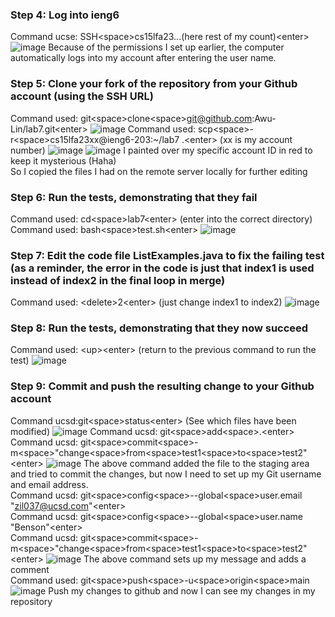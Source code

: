 ### Step 4: Log into ieng6

Command ucse: SSH&lt;space&gt;cs15lfa23...(here rest of my count)&lt;enter&gt;
![image](https://github.com/Awu-Lin/cse15l-lab-reports/assets/94472422/e224b41c-a01c-4667-bdc9-2224a5ad749a)
Because of the permissions I set up earlier, the computer automatically logs into my account after entering the user name.

### Step 5: Clone your fork of the repository from your Github account (using the SSH URL)
Command used: git&lt;space&gt;clone&lt;space&gt;git@github.com:Awu-Lin/lab7.git&lt;enter&gt;
![image](https://github.com/Awu-Lin/cse15l-lab-reports/assets/94472422/cd8676e1-23f9-4426-a148-8d056eaa0926)
Command used: scp&lt;space&gt;-r&lt;space&gt;cs15lfa23xx@ieng6-203:~/lab7 .&lt;enter&gt; (xx is my account number)
![image](https://github.com/Awu-Lin/cse15l-lab-reports/assets/94472422/1e6c9e03-005a-41be-85e6-15525861f255)
![image](https://github.com/Awu-Lin/cse15l-lab-reports/assets/94472422/d5f8507e-ed12-40ad-b9ed-ed1812d67c2d)
I painted over my specific account ID in red to keep it mysterious (Haha)\
So I copied the files I had on the remote server locally for further editing

### Step 6: Run the tests, demonstrating that they fail
Command used: cd&lt;space&gt;lab7&lt;enter&gt; (enter into the correct directory)\
Command used: bash&lt;space&gt;test.sh&lt;enter&gt;
![image](https://github.com/Awu-Lin/cse15l-lab-reports/assets/94472422/078b5bb6-0ffd-4f5c-96e6-eedc6e0e845c)

### Step 7: Edit the code file ListExamples.java to fix the failing test (as a reminder, the error in the code is just that index1 is used instead of index2 in the final loop in merge)
Command used: &lt;delete&gt;2&lt;enter&gt; (just change index1 to index2)
![image](https://github.com/Awu-Lin/cse15l-lab-reports/assets/94472422/a5a4cac0-c9c6-450b-abb3-79e46f16c459)

### Step 8: Run the tests, demonstrating that they now succeed
Command used: &lt;up&gt;&lt;enter&gt; (return to the previous command to run the test)
![image](https://github.com/Awu-Lin/cse15l-lab-reports/assets/94472422/fbaa0924-5ba0-44dd-8870-68ac7c2e060e)

### Step 9: Commit and push the resulting change to your Github account
Command ucsd:git&lt;space&gt;status&lt;enter&gt; (See which files have been modified)
![image](https://github.com/Awu-Lin/cse15l-lab-reports/assets/94472422/4285f44f-89ba-4484-bca5-6a9146092592)
Command ucsd: git&lt;space&gt;add&lt;space&gt;.&lt;enter&gt;\
Command ucsd: git&lt;space&gt;commit&lt;space&gt;-m&lt;space&gt;"change&lt;space&gt;from&lt;space&gt;test1&lt;space&gt;to&lt;space&gt;test2"&lt;enter&gt;
![image](https://github.com/Awu-Lin/cse15l-lab-reports/assets/94472422/6773cfbc-b1c7-4834-8891-303a0228f2d1)
The above command added the file to the staging area and tried to commit the changes, but now I need to set up my Git username and email address. \
Command ucsd: git&lt;space&gt;config&lt;space&gt;--global&lt;space&gt;user.email "zil037@ucsd.com"&lt;enter&gt;\
Command ucsd: git&lt;space&gt;config&lt;space&gt;--global&lt;space&gt;user.name "Benson"&lt;enter&gt;\
Command ucsd: git&lt;space&gt;commit&lt;space&gt;-m&lt;space&gt;"change&lt;space&gt;from&lt;space&gt;test1&lt;space&gt;to&lt;space&gt;test2"&lt;enter&gt;
![image](https://github.com/Awu-Lin/cse15l-lab-reports/assets/94472422/5ee38f9f-a560-45ec-ab9d-cd462419ea8e)
The above command sets up my message and adds a comment\
Command used: git&lt;space&gt;push&lt;space&gt;-u&lt;space&gt;origin&lt;space&gt;main
![image](https://github.com/Awu-Lin/cse15l-lab-reports/assets/94472422/272c7842-a7f4-42c5-a3d7-8ab73834d0a4)
Push my changes to github and now I can see my changes in my repository








